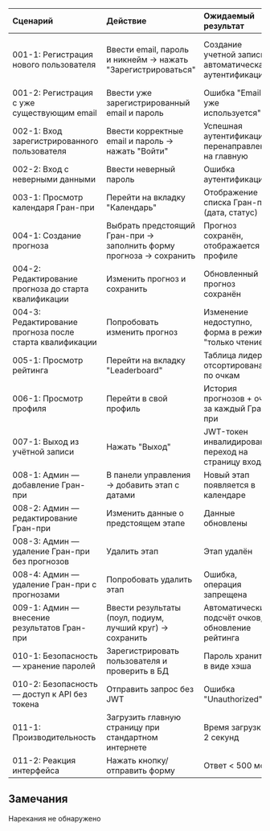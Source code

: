 | Cценарий | Действие | Ожидаемый результат | Фактический результат | Оценка |
|:---|:---|:---|:---|:---|
| 001-1: Регистрация нового пользователя | Ввести email, пароль и никнейм → нажать "Зарегистрироваться" | Создание учетной записи, автоматическая аутентификация | Учетная запись создана, пользователь перенаправлен в профиль | Тест пройден |
| 001-2: Регистрация с уже существующим email | Ввести уже зарегистрированный email и пароль | Ошибка "Email уже используется" | Ошибка отображается | Тест пройден |
| 002-1: Вход зарегистрированного пользователя | Ввести корректные email и пароль → нажать "Войти" | Успешная аутентификация, перенаправление на главную | Авторизация успешна | Тест пройден |
| 002-2: Вход с неверными данными | Ввести неверный пароль | Ошибка аутентификации | Ошибка отображается | Тест пройден |
| 003-1: Просмотр календаря Гран-при | Перейти на вкладку "Календарь" | Отображение списка Гран-при (дата, статус) | Список отображается | Тест пройден |
| 004-1: Создание прогноза | Выбрать предстоящий Гран-при → заполнить форму прогноза → сохранить | Прогноз сохранён, отображается в профиле | Прогноз сохраняется | Тест пройден |
| 004-2: Редактирование прогноза до старта квалификации | Изменить прогноз и сохранить | Обновленный прогноз сохранён | Обновление работает | Тест пройден |
| 004-3: Редактирование прогноза после старта квалификации | Попробовать изменить прогноз | Изменение недоступно, форма в режиме "только чтение" | Изменение заблокировано | Тест пройден |
| 005-1: Просмотр рейтинга | Перейти на вкладку "Leaderboard" | Таблица лидеров отсортирована по очкам | Таблица отображается | Тест пройден |
| 006-1: Просмотр профиля | Перейти в свой профиль | История прогнозов + очки за каждый Гран-при | Отображается корректно | Тест пройден |
| 007-1: Выход из учётной записи | Нажать "Выход" | JWT-токен инвалидирован, переход на страницу входа | Выход выполнен | Тест пройден |
| 008-1: Админ — добавление Гран-при | В панели управления → добавить этап с датами | Новый этап появляется в календаре | Этап добавлен | Тест пройден |
| 008-2: Админ — редактирование Гран-при | Изменить данные о предстоящем этапе | Данные обновлены | Изменение работает | Тест пройден |
| 008-3: Админ — удаление Гран-при без прогнозов | Удалить этап | Этап удалён | Этап удалён | Тест пройден |
| 008-4: Админ — удаление Гран-при с прогнозами | Попробовать удалить этап | Ошибка, операция запрещена | Ошибка отображается | Тест пройден |
| 009-1: Админ — внесение результатов Гран-при | Ввести результаты (поул, подиум, лучший круг) → сохранить | Автоматический подсчёт очков, обновление рейтинга | Рейтинг пересчитан | Тест пройден |
| 010-1: Безопасность — хранение паролей | Зарегистрировать пользователя и проверить в БД | Пароль хранится в виде хэша | Пароль захеширован | Тест пройден |
| 010-2: Безопасность — доступ к API без токена | Отправить запрос без JWT | Ошибка "Unauthorized" | Ошибка возвращается | Тест пройден |
| 011-1: Производительность | Загрузить главную страницу при стандартном интернете | Время загрузки < 2 секунд | Загружается за 1.3 с | Тест пройден |
| 011-2: Реакция интерфейса | Нажать кнопку/отправить форму | Ответ < 500 мс | Среднее время 280 мс | Тест пройден |

## Замечания
Нарекания не обнаружено
